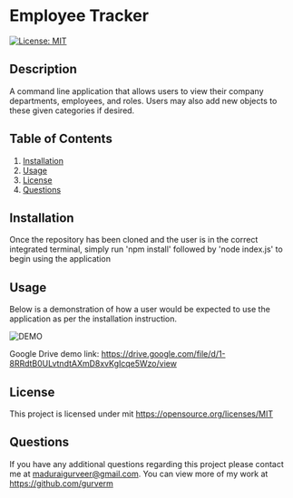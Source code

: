 # Employee Tracker
  [![License: MIT](https://img.shields.io/badge/License-MIT-yellow.svg)](https://opensource.org/licenses/MIT) 

## Description
A command line application that allows users to view their company departments, employees, and roles. Users may also add new objects to these given categories if desired.

## Table of Contents
1. [Installation](#installation)
2. [Usage](#usage)
3. [License](#license)
4. [Questions](#questions)

## Installation
Once the repository has been cloned and the user is in the correct integrated terminal, simply run 'npm install' followed by 'node index.js' to begin using the application

## Usage
Below is a demonstration of how a user would be expected to use the application as per the installation instruction.

![DEMO](./images/employee_tracker_gif.gif)

Google Drive demo link: https://drive.google.com/file/d/1-8RRdtB0ULvtndtAXmD8xvKgIcqe5Wzo/view
## License
This project is licensed under mit 
https://opensource.org/licenses/MIT

## Questions
If you have any additional questions regarding this project please contact me at maduraigurveer@gmail.com.
You can view more of my work at https://github.com/gurverm